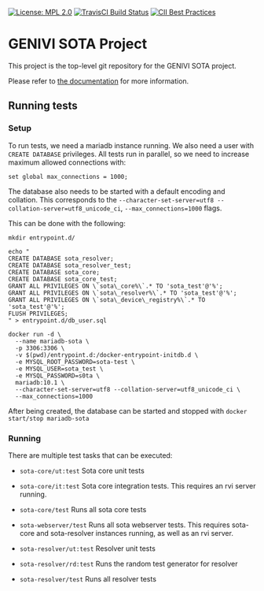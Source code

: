 [![License: MPL 2.0](https://img.shields.io/badge/License-MPL%202.0-brightgreen.svg)](https://opensource.org/licenses/MPL-2.0)
[![TravisCI Build Status](https://travis-ci.org/advancedtelematic/rvi_sota_server.svg?branch=master)](https://travis-ci.org/advancedtelematic/rvi_sota_server)
[![CII Best Practices](https://bestpractices.coreinfrastructure.org/projects/538/badge)](https://bestpractices.coreinfrastructure.org/projects/538)

# GENIVI SOTA Project

This project is the top-level git repository for the GENIVI SOTA project.

Please refer to [the documentation](http://genivi.github.io/rvi_sota_server/) for more information.

## Running tests

### Setup

To run tests, we need a mariadb instance running. We also need a user
with `CREATE DATABASE` privileges. All tests run in parallel, so we
need to increase maximum allowed connections with:

    set global max_connections = 1000;
    
The database also needs to be started with a default encoding and
collation. This corresponds to the `--character-set-server=utf8
--collation-server=utf8_unicode_ci`, `--max_connections=1000` flags.

This can be done with the following:

    mkdir entrypoint.d/

    echo "
    CREATE DATABASE sota_resolver;
    CREATE DATABASE sota_resolver_test;
    CREATE DATABASE sota_core;
    CREATE DATABASE sota_core_test;
    GRANT ALL PRIVILEGES ON \`sota\_core%\`.* TO 'sota_test'@'%';
    GRANT ALL PRIVILEGES ON \`sota\_resolver%\`.* TO 'sota_test'@'%';
    GRANT ALL PRIVILEGES ON \`sota\_device\_registry%\`.* TO 'sota_test'@'%';
    FLUSH PRIVILEGES;
    " > entrypoint.d/db_user.sql
    
    docker run -d \
      --name mariadb-sota \
      -p 3306:3306 \
      -v $(pwd)/entrypoint.d:/docker-entrypoint-initdb.d \
      -e MYSQL_ROOT_PASSWORD=sota-test \
      -e MYSQL_USER=sota_test \
      -e MYSQL_PASSWORD=s0ta \
      mariadb:10.1 \
      --character-set-server=utf8 --collation-server=utf8_unicode_ci \
      --max_connections=1000

After being created, the database can be started and stopped with
`docker start/stop mariadb-sota`

### Running

There are multiple test tasks that can be executed:

* `sota-core/ut:test` Sota core unit tests

* `sota-core/it:test` Sota core integration tests. This requires an
  rvi server running.
  
* `sota-core/test` Runs all sota core tests

* `sota-webserver/test` Runs all sota webserver tests. This requires
  sota-core and sota-resolver instances running, as well as an rvi
  server.
    
* `sota-resolver/ut:test` Resolver unit tests

* `sota-resolver/rd:test` Runs the random test generator for resolver

* `sota-resolver/test` Runs all resolver tests

